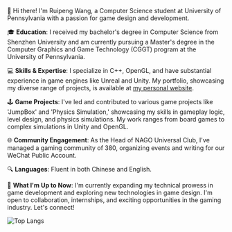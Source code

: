 👋 Hi there! I'm Ruipeng Wang, a Computer Science student at University of Pennsylvania with a passion for game design and development.

🎓 **Education**: I received my bachelor's degree in Computer Science from Shenzhen University and am currently pursuing a Master's degree in the Computer Graphics and Game Technology (CGGT) program at the University of Pennsylvania.

💻 **Skills & Expertise**: I specialize in C++, OpenGL, and have substantial experience in game engines like Unreal and Unity. My portfolio, showcasing my diverse range of projects, is available at [my personal website](wangruipeng.com).

🕹️ **Game Projects**: I've led and contributed to various game projects like 'JumpBox' and 'Physics Simulation,' showcasing my skills in gameplay logic, level design, and physics simulations. My work ranges from board games to complex simulations in Unity and OpenGL.

🌐 **Community Engagement**: As the Head of NAGO Universal Club, I've managed a gaming community of 380, organizing events and writing for our WeChat Public Account.

🔍 **Languages**: Fluent in both Chinese and English.

🌟 **What I'm Up to Now**: I'm currently expanding my technical prowess in game development and exploring new technologies in game design. I'm open to collaboration, internships, and exciting opportunities in the gaming industry. Let's connect!

![Top Langs](https://github-readme-stats.vercel.app/api/top-langs/?username=WANG-Ruipeng)
